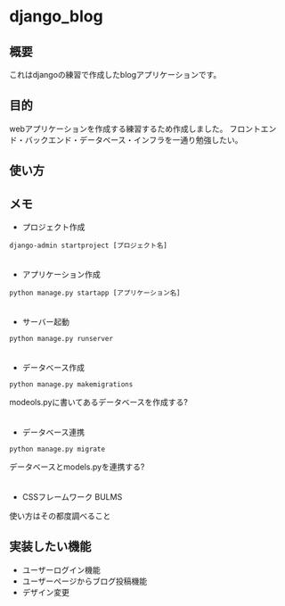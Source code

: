 # django_blog
## 概要
これはdjangoの練習で作成したblogアプリケーションです。

## 目的
webアプリケーションを作成する練習するため作成しました。
フロントエンド・バックエンド・データベース・インフラを一通り勉強したい。

## 使い方

## メモ
- プロジェクト作成

`django-admin startproject [プロジェクト名]`
  <br>
　
- アプリケーション作成

`python manage.py startapp [アプリケーション名]`
  <br>
　
- サーバー起動

`python manage.py runserver`
  <br>
　
- データベース作成

`python manage.py makemigrations`

modeols.pyに書いてあるデータベースを作成する?
  <br>
　
- データベース連携

`python manage.py migrate`

データベースとmodels.pyを連携する?
  <br>
　
- CSSフレームワーク BULMS

使い方はその都度調べること
  <br>

## 実装したい機能
- ユーザーログイン機能
- ユーザーページからブログ投稿機能
- デザイン変更
